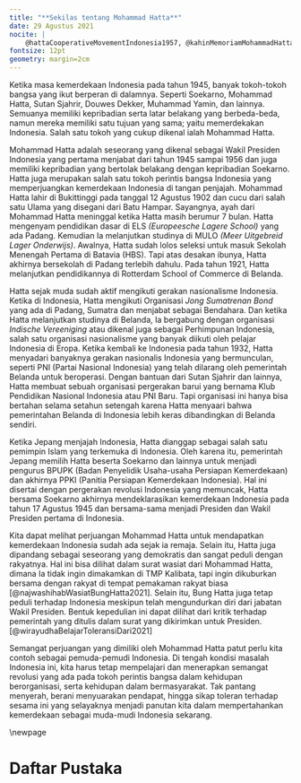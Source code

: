 ```yaml
---
title: "**Sekilas tentang Mohammad Hatta**"
date: 29 Agustus 2021
nocite: |
	@hattaCooperativeMovementIndonesia1957, @kahinMemoriamMohammadHatta1980
fontsize: 12pt
geometry: margin=2cm
---
```


Ketika masa kemerdekaan Indonesia pada tahun 1945, banyak tokoh-tokoh bangsa yang ikut berperan di dalamnya. Seperti Soekarno, Mohammad Hatta, Sutan Sjahrir, Douwes Dekker, Muhammad Yamin, dan lainnya. Semuanya memiliki kepribadian serta latar belakang yang berbeda-beda, namun mereka memiliki satu tujuan yang sama; yaitu memerdekakan Indonesia. Salah satu tokoh yang cukup dikenal ialah Mohammad Hatta.

Mohammad Hatta adalah seseorang yang dikenal sebagai Wakil Presiden Indonesia yang pertama menjabat dari tahun 1945 sampai 1956 dan juga memiliki kepribadian yang bertolak belakang dengan kepribadian Soekarno. Hatta juga merupakan salah satu tokoh perintis bangsa Indonesia yang memperjuangkan kemerdekaan Indonesia di tangan penjajah. Mohammad Hatta lahir di Bukittinggi pada tanggal 12 Agustus 1902 dan cucu dari salah satu Ulama yang disegani dari Batu Hampar. Sayangnya, ayah dari Mohammad Hatta meninggal ketika Hatta masih berumur 7 bulan. Hatta mengenyam pendidikan dasar di ELS _(Europeesche Lagere School)_ yang ada Padang. Kemudian Ia melanjutkan studinya di MULO _(Meer Uitgebreid Lager Onderwijs)_. Awalnya, Hatta sudah lolos seleksi untuk masuk Sekolah Menengah Pertama di Batavia (HBS). Tapi atas desakan ibunya, Hatta akhirnya bersekolah di Padang terlebih dahulu. Pada tahun 1921, Hatta melanjutkan pendidikannya di Rotterdam School of Commerce di Belanda.

Hatta sejak muda sudah aktif mengikuti gerakan nasionalisme Indonesia. Ketika di Indonesia, Hatta mengikuti Organisasi _Jong Sumatrenan Bond_ yang ada di Padang, Sumatra dan menjabat sebagai Bendahara. Dan ketika Hatta melanjutkan studinya di Belanda, Ia bergabung dengan organisasi _Indische Vereeniging_ atau dikenal juga sebagai Perhimpunan Indonesia, salah satu organisasi nasionalisme yang banyak diikuti oleh pelajar Indonesia di Eropa. Ketika kembali ke Indonesia pada tahun 1932, Hatta menyadari banyaknya gerakan nasionalis Indonesia yang bermunculan, seperti PNI (Partai Nasional Indonesia) yang telah dilarang oleh pemerintah Belanda untuk beroperasi. Dengan bantuan dari Sutan Sjahrir dan lainnya, Hatta membuat sebuah organisasi pergerakan barui yang bernama Klub Pendidikan Nasional Indonesia atau PNI Baru. Tapi organisasi ini hanya bisa bertahan selama setahun setengah karena Hatta menyaari bahwa pemerintahan Belanda di Indonesia lebih keras dibandingkan di Belanda sendiri.

Ketika Jepang menjajah Indonesia, Hatta dianggap sebagai salah satu pemimpin Islam yang terkemuka di Indonesia. Oleh karena itu, pemerintah Jepang memilih Hatta beserta Soekarno dan lainnya untuk menjadi pengurus BPUPK (Badan Penyelidik Usaha-usaha Persiapan Kemerdekaan) dan akhirnya PPKI (Panitia Persiapan Kemerdekaan Indonesia). Hal ini disertai dengan pergerakan revolusi Indonesia yang memuncak, Hatta bersama Soekarno akhirnya mendeklarasikan kemerdekaan Indonesia pada tahun 17 Agustus 1945 dan bersama-sama menjadi Presiden dan Wakil Presiden pertama di Indonesia. 

Kita dapat melihat perjuangan Mohammad Hatta untuk mendapatkan kemerdekaan Indonesia sudah ada sejak ia remaja. Selain itu, Hatta juga dipandang sebagai seseorang yang demokratis dan sangat peduli dengan rakyatnya. Hal ini bisa dilihat dalam surat wasiat dari Mohammad Hatta, dimana Ia tidak ingin dimakamkan di TMP Kalibata, tapi ingin dikuburkan bersama dengan rakyat di tempat pemakaman rakyat biasa [@najwashihabWasiatBungHatta2021]. Selain itu, Bung Hatta juga tetap peduli terhadap Indonesia meskipun telah mengundurkan diri dari jabatan Wakil Presiden. Bentuk kepedulian ini dapat dilihat dari kritik terhadap pemerintah yang ditulis dalam surat yang dikirimkan untuk Presiden.[@wirayudhaBelajarToleransiDari2021] 

Semangat perjuangan yang dimiliki oleh Mohammad Hatta patut perlu kita contoh sebagai pemuda-pemudi Indonesia. Di tengah kondisi masalah Indonesia ini, kita harus tetap mempelajari dan menerapkan semangat revolusi yang ada pada tokoh perintis bangsa dalam kehidupan berorganisasi, serta kehidupan dalam bermasyarakat. Tak pantang menyerah, berani menyuarakan pendapat, hingga sikap toleran terhadap sesama ini yang selayaknya menjadi panutan kita dalam mempertahankan kemerdekaan sebagai muda-mudi Indonesia sekarang.

\newpage

# Daftar Pustaka
